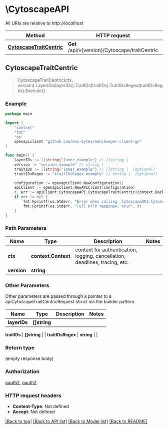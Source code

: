 # \CytoscapeAPI

All URIs are relative to *http://localhost*

Method | HTTP request | Description
------------- | ------------- | -------------
[**CytoscapeTraitCentric**](CytoscapeAPI.md#CytoscapeTraitCentric) | **Get** /api/v{version}/Cytoscape/traitCentric | 



## CytoscapeTraitCentric

> CytoscapeTraitCentric(ctx, version).LayerIDs(layerIDs).TraitIDs(traitIDs).TraitIDsRegex(traitIDsRegex).Execute()



### Example

```go
package main

import (
	"context"
	"fmt"
	"os"
	openapiclient "github.com/max-bytes/omnikeeper-client-go"
)

func main() {
	layerIDs := []string{"Inner_example"} // []string | 
	version := "version_example" // string | 
	traitIDs := []string{"Inner_example"} // []string |  (optional)
	traitIDsRegex := "traitIDsRegex_example" // string |  (optional)

	configuration := openapiclient.NewConfiguration()
	apiClient := openapiclient.NewAPIClient(configuration)
	r, err := apiClient.CytoscapeAPI.CytoscapeTraitCentric(context.Background(), version).LayerIDs(layerIDs).TraitIDs(traitIDs).TraitIDsRegex(traitIDsRegex).Execute()
	if err != nil {
		fmt.Fprintf(os.Stderr, "Error when calling `CytoscapeAPI.CytoscapeTraitCentric``: %v\n", err)
		fmt.Fprintf(os.Stderr, "Full HTTP response: %v\n", r)
	}
}
```

### Path Parameters


Name | Type | Description  | Notes
------------- | ------------- | ------------- | -------------
**ctx** | **context.Context** | context for authentication, logging, cancellation, deadlines, tracing, etc.
**version** | **string** |  | 

### Other Parameters

Other parameters are passed through a pointer to a apiCytoscapeTraitCentricRequest struct via the builder pattern


Name | Type | Description  | Notes
------------- | ------------- | ------------- | -------------
 **layerIDs** | **[]string** |  | 

 **traitIDs** | **[]string** |  | 
 **traitIDsRegex** | **string** |  | 

### Return type

 (empty response body)

### Authorization

[oauth2](../README.md#oauth2), [oauth2](../README.md#oauth2)

### HTTP request headers

- **Content-Type**: Not defined
- **Accept**: Not defined

[[Back to top]](#) [[Back to API list]](../README.md#documentation-for-api-endpoints)
[[Back to Model list]](../README.md#documentation-for-models)
[[Back to README]](../README.md)

